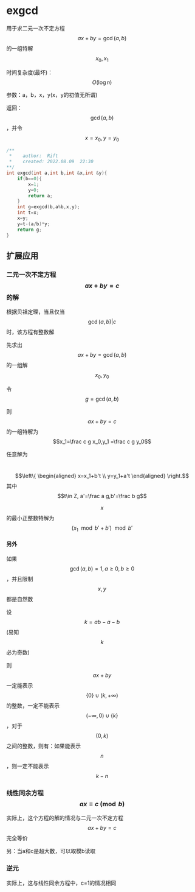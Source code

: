 # exgcd

用于求二元一次不定方程$$ax+by=\gcd(a,b)$$的一组特解$$x_0,x_1$$

时间复杂度(最坏)：$$O(\log n)$$

参数：a，b，x，y(x，y的初值无所谓)

返回：$$\gcd(a,b)$$，并令$$x=x_0,y=y_0$$

```c++
/**
 *    author:  Rift
 *    created: 2022.08.09  22:30
**/
int exgcd(int a,int b,int &x,int &y){
	if(b==0){
		x=1;
		y=0;
		return a;
	}
	int g=exgcd(b,a%b,x,y);
	int t=x;
	x=y;
	y=t-(a/b)*y;
	return g;
}
```

## 扩展应用

### 二元一次不定方程$$ax+by=c$$的解

根据贝祖定理，当且仅当$$\gcd(a,b)|c$$时，该方程有整数解

先求出$$ax+by=\gcd(a,b)$$的一组解$$x_0,y_0$$

令$$g=\gcd(a,b)$$

则$$ax+by=c$$的一组特解为$$x_1=\frac c g x_0,y_1 =\frac c g y_0$$

任意解为

​	$$\left\{
\begin{aligned}
x=x_1+b't   \\  
y=y_1+a't  
\end{aligned}  
\right.$$ 其中$$t\in Z, a'=\frac a g,b'=\frac b g$$

$$x$$的最小正整数特解为$$(x_1\mod b'+b')\mod b'$$

#### 另外

如果$$\gcd(a,b)=1,a\geq 0,b \geq 0$$，并且限制$$x,y$$都是自然数

设$$k=ab-a-b$$ (易知$$k$$必为奇数)

则$$ax+by$$一定能表示$$\{0\}\cup (k,+\infty)$$的整数，一定不能表示$$(-\infty,0)\cup \{k\}$$，对于$$(0,k)$$之间的整数，则有：如果能表示$$n$$，则一定不能表示$$k-n$$

### 线性同余方程$$ax\equiv c \pmod b$$

实际上，这个方程的解的情况与二元一次不定方程$$ax+by=c$$完全等价

另：当a和c是超大数，可以取模b读取

### 逆元

实际上，这与线性同余方程中，c=1的情况相同
